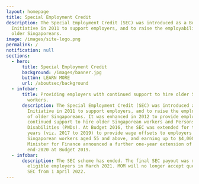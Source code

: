 ```yaml
---
layout: homepage
title: Special Employment Credit
description: The Special Employment Credit (SEC) was introduced as a Budget
  Initiative in 2011 to support employers, and to raise the employability of
  older Singaporeans.
image: /images/site-logo.png
permalink: /
notification: null
sections:
  - hero:
      title: Special Employment Credit
      background: /images/banner.jpg
      button: LEARN MORE
      url: /aboutsec/background
  - infobar:
      title: Providing employers with continued support to hire older Singaporean
        workers.
      description: The Special Employment Credit (SEC) was introduced as a Budget
        Initiative in 2011 to support employers, and to raise the employability
        of older Singaporeans. It was enhanced in 2012 to provide employers with
        continued support to hire older Singaporean workers and Persons with
        Disabilities (PWDs). At Budget 2016, the SEC was extended for three
        years (viz. 2017 to 2019) to provide wage offsets to employers hiring
        Singaporean workers aged 55 and above, and earning up to $4,000. The
        Minister for Finance announced a further one-year extension of SEC to
        end-2020 at Budget 2019.
  - infobar:
      description: The SEC scheme has ended. The final SEC payout was made to all
        eligible employers in March 2021. MOM will no longer accept queries on
        SEC from 1 April 2022.
---
```

